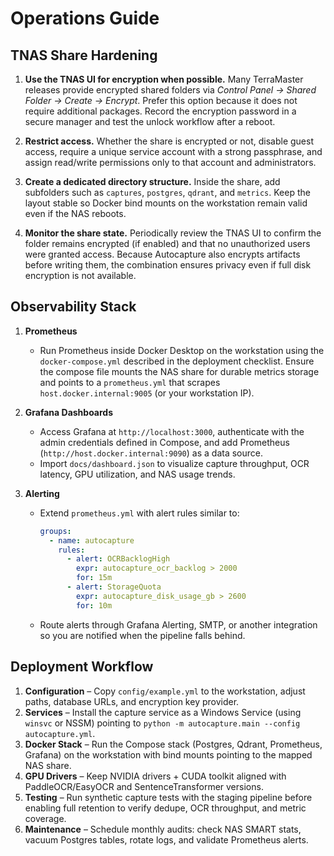 # Operations Guide

## TNAS Share Hardening

1. **Use the TNAS UI for encryption when possible.** Many TerraMaster releases
   provide encrypted shared folders via *Control Panel → Shared Folder → Create
   → Encrypt*. Prefer this option because it does not require additional
   packages. Record the encryption password in a secure manager and test the
   unlock workflow after a reboot.

2. **Restrict access.** Whether the share is encrypted or not, disable guest
   access, require a unique service account with a strong passphrase, and
   assign read/write permissions only to that account and administrators.

3. **Create a dedicated directory structure.** Inside the share, add
   subfolders such as `captures`, `postgres`, `qdrant`, and `metrics`. Keep the
   layout stable so Docker bind mounts on the workstation remain valid even if
   the NAS reboots.

4. **Monitor the share state.** Periodically review the TNAS UI to confirm the
   folder remains encrypted (if enabled) and that no unauthorized users were
   granted access. Because Autocapture also encrypts artifacts before writing
   them, the combination ensures privacy even if full disk encryption is not
   available.

## Observability Stack

1. **Prometheus**
   - Run Prometheus inside Docker Desktop on the workstation using the
     `docker-compose.yml` described in the deployment checklist. Ensure the
     compose file mounts the NAS share for durable metrics storage and points to
     a `prometheus.yml` that scrapes `host.docker.internal:9005` (or your
     workstation IP).

2. **Grafana Dashboards**
   - Access Grafana at `http://localhost:3000`, authenticate with the admin
     credentials defined in Compose, and add Prometheus
     (`http://host.docker.internal:9090`) as a data source.
   - Import `docs/dashboard.json` to visualize capture throughput, OCR latency,
     GPU utilization, and NAS usage trends.

3. **Alerting**
   - Extend `prometheus.yml` with alert rules similar to:
     ```yaml
     groups:
       - name: autocapture
         rules:
           - alert: OCRBacklogHigh
             expr: autocapture_ocr_backlog > 2000
             for: 15m
           - alert: StorageQuota
             expr: autocapture_disk_usage_gb > 2600
             for: 10m
     ```
   - Route alerts through Grafana Alerting, SMTP, or another integration so you
     are notified when the pipeline falls behind.

## Deployment Workflow

1. **Configuration** – Copy `config/example.yml` to the workstation, adjust paths, database URLs, and encryption key provider.
2. **Services** – Install the capture service as a Windows Service (using `winsvc` or NSSM) pointing to `python -m autocapture.main --config autocapture.yml`.
3. **Docker Stack** – Run the Compose stack (Postgres, Qdrant, Prometheus, Grafana) on the workstation with bind mounts pointing to the mapped NAS share.
4. **GPU Drivers** – Keep NVIDIA drivers + CUDA toolkit aligned with PaddleOCR/EasyOCR and SentenceTransformer versions.
5. **Testing** – Run synthetic capture tests with the staging pipeline before enabling full retention to verify dedupe, OCR throughput, and metric coverage.
6. **Maintenance** – Schedule monthly audits: check NAS SMART stats, vacuum Postgres tables, rotate logs, and validate Prometheus alerts.
